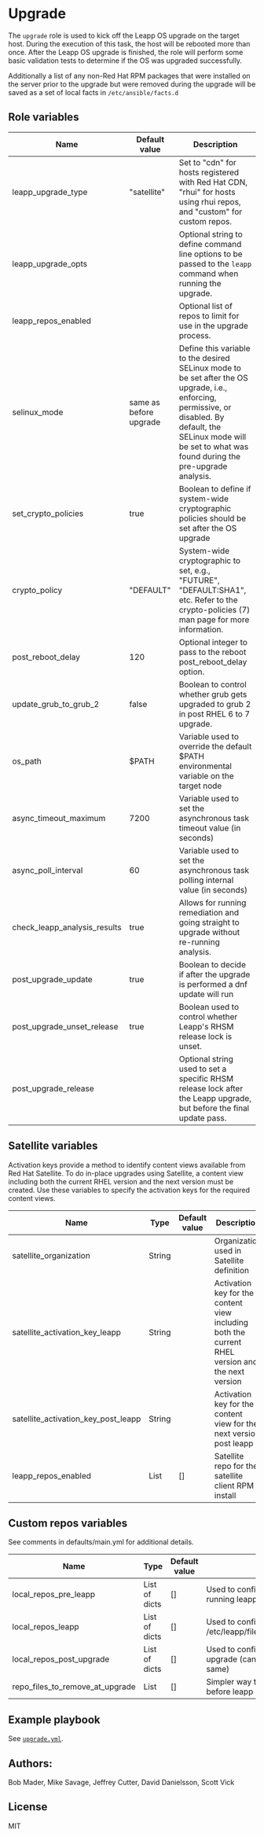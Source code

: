 # Upgrade

The `upgrade` role is used to kick off the Leapp OS upgrade on the target host. During the execution of this task, the host will be rebooted more than once. After the Leapp OS upgrade is finished, the role will perform some basic validation tests to determine if the OS was upgraded successfully.

Additionally a list of any non-Red Hat RPM packages that were installed on the server prior to the upgrade but were removed during the upgrade will be saved as a set of local facts in `/etc/ansible/facts.d`

## Role variables

| Name                    | Default value         | Description                                         |
|-------------------------|-----------------------|-----------------------------------------------------|
| leapp_upgrade_type      | "satellite"           | Set to "cdn" for hosts registered with Red Hat CDN, "rhui" for hosts using rhui repos, and "custom" for custom repos. |
| leapp_upgrade_opts      |                       | Optional string to define command line options to be passed to the `leapp` command when running the upgrade. |
| leapp_repos_enabled     |                       | Optional list of repos to limit for use in the upgrade process. |
| selinux_mode            | same as before upgrade | Define this variable to the desired SELinux mode to be set after the OS upgrade, i.e., enforcing, permissive, or disabled. By default, the SELinux mode will be set to what was found during the pre-upgrade analysis. |
| set_crypto_policies     | true                  | Boolean to define if system-wide cryptographic policies should be set after the OS upgrade |
| crypto_policy           | "DEFAULT"             | System-wide cryptographic to set, e.g., "FUTURE", "DEFAULT:SHA1", etc. Refer to the crypto-policies (7) man page for more information. |
| post_reboot_delay       | 120                   | Optional integer to pass to the reboot post_reboot_delay option. |
| update_grub_to_grub_2   | false                 | Boolean to control whether grub gets upgraded to grub 2 in post RHEL 6 to 7 upgrade. |
| os_path                 | $PATH                 | Variable used to override the default $PATH environmental variable on the target node
| async_timeout_maximum   | 7200                  | Variable used to set the asynchronous task timeout value (in seconds)
| async_poll_interval     | 60                    | Variable used to set the asynchronous task polling internal value (in seconds)
| check_leapp_analysis_results| true              | Allows for running remediation and going straight to upgrade without re-running analysis. |
| post_upgrade_update     | true                   | Boolean to decide if after the upgrade is performed a dnf update will run|
| post_upgrade_unset_release| true                | Boolean used to control whether Leapp's RHSM release lock is unset.
| post_upgrade_release    |                       | Optional string used to set a specific RHSM release lock after the Leapp upgrade, but before the final update pass.

## Satellite variables

Activation keys provide a method to identify content views available from Red Hat Satellite. To do in-place upgrades using Satellite, a content view including both the current RHEL version and the next version must be created. Use these variables to specify the activation keys for the required content views.

| Name                  | Type | Default value           | Description                                     |
|-----------------------|------|-------------------------|-------------------------------------------------|
| satellite_organization  | String   |  | Organization used in Satellite definition |
| satellite_activation_key_leapp     | String |  | Activation key for the content view including both the current RHEL version and the next version |
| satellite_activation_key_post_leapp     | String |  | Activation key for the content view for the next version post leapp |
| leapp_repos_enabled    | List | [] | Satellite repo for the satellite client RPM install |

## Custom repos variables

See comments in defaults/main.yml for additional details.

| Name                  | Type | Default value           | Description                                     |
|-----------------------|------|-------------------------|-------------------------------------------------|
| local_repos_pre_leapp  | List of dicts   | [] | Used to configure repos for yum update before running leapp upgrade (current version).|
| local_repos_leapp  | List of dicts   | [] | Used to configure next version repos in /etc/leapp/files/leapp_upgrade_repositories.repo.
| local_repos_post_upgrade  | List of dicts   | [] | Used to configure next version repos post upgrade (can be set to local_repos_leapp if the same)
| repo_files_to_remove_at_upgrade  | List   | [] | Simpler way to remove /etc/yum.repo.d files before leapp upgrade is run.

## Example playbook

See [`upgrade.yml`](../../playbooks/upgrade.yml).

## Authors:
Bob Mader, Mike Savage, Jeffrey Cutter, David Danielsson, Scott Vick

## License

MIT
